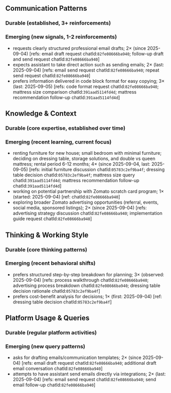 ## Communication Patterns
### Durable (established, 3+ reinforcements)

### Emerging (new signals, 1-2 reinforcements)
- requests clearly structured professional email drafts; 2× (since 2025-09-04) [refs: email draft request chatId:`82fe08666ba940`; follow-up draft and send request chatId:`82fe08666ba940`]
- expects assistant to take direct action such as sending emails; 2× (last: 2025-09-04) [refs: email send request chatId:`82fe08666ba940`; repeat send request chatId:`82fe08666ba940`]
- prefers information delivered in code block format for easy copying; 3× (last: 2025-09-05) [refs: code format request chatId:`82fe08666ba940`; mattress size comparison chatId:`391aad5114fd4d`; mattress recommendation follow-up chatId:`391aad5114fd4d`]

## Knowledge & Context
### Durable (core expertise, established over time)

### Emerging (recent learning, current focus)  
- renting furniture for new house; small bedroom with minimal furniture; deciding on dressing table, storage solutions, and double vs queen mattress; rental period 6-12 months; 4× (since 2025-09-04, last: 2025-09-05) [refs: initial furniture discussion chatId:`05783c2ef9ba4f`; dressing table decision chatId:`05783c2ef9ba4f`; mattress size query chatId:`391aad5114fd4d`; mattress recommendation follow-up chatId:`391aad5114fd4d`]
- working on potential partnership with Zomato scratch card program; 1× (started: 2025-09-04) [ref: chatId:`82fe08666ba940`]
- exploring broader Zomato advertising opportunities (referral, events, social media, sponsored listings); 2× (since 2025-09-04) [refs: advertising strategy discussion chatId:`82fe08666ba940`; implementation guide request chatId:`82fe08666ba940`]

## Thinking & Working Style
### Durable (core thinking patterns)

### Emerging (recent behavioral shifts)
- prefers structured step-by-step breakdown for planning; 3× (observed: 2025-09-04) [refs: process walkthrough chatId:`82fe08666ba940`; advertising process breakdown chatId:`82fe08666ba940`; dressing table decision rationale chatId:`05783c2ef9ba4f`]
- prefers cost-benefit analysis for decisions; 1× (first: 2025-09-04) [ref: dressing table decision chatId:`05783c2ef9ba4f`]

## Platform Usage & Queries
### Durable (regular platform activities)

### Emerging (new query patterns)
- asks for drafting emails/communication templates; 2× (since 2025-09-04) [refs: email draft request chatId:`82fe08666ba940`; additional draft email conversation chatId:`82fe08666ba940`]
- attempts to have assistant send emails directly via integrations; 2× (last: 2025-09-04) [refs: email send request chatId:`82fe08666ba940`; send email follow-up chatId:`82fe08666ba940`]